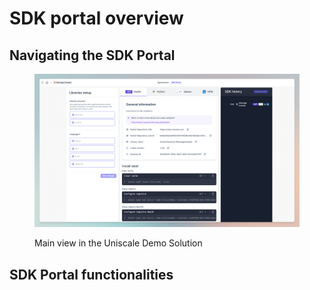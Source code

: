 # SDK portal overview

## Navigating the SDK Portal

<figure><img src="../../.gitbook/assets/CleanShot 2024-04-15 at 13.57.38.png" alt=""><figcaption><p>Main view in the Uniscale Demo Solution</p></figcaption></figure>



## SDK Portal functionalities

